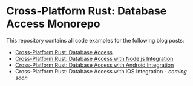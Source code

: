 #  Cross-Platform Rust: Database Access Monorepo

This repository contains all code examples for the following blog posts:
* [Cross-Platform Rust: Database Access](https://logankeenan.com/posts/cross-platform-rust-database-access/)  
* [Cross-Platform Rust: Database Access with Node.js Integration](https://logankeenan.com/posts/cross-platform-rust-database-access-nodejs/)  
* [Cross-Platform Rust: Database Access with Android Integration](https://logankeenan.com/posts/cross-platform-rust-database-access-android/)
* Cross-Platform Rust: Database Access with iOS Integration - *coming soon*
